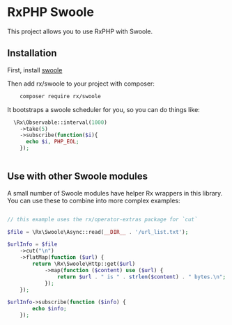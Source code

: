 # RxPHP Swoole

This project allows you to use RxPHP with Swoole.  

## Installation

First, install [swoole](https://www.swoole.co.uk/)

Then add rx/swoole to your project with composer:

```bash
    composer require rx/swoole
```

It bootstraps a swoole scheduler for you, so you can do things like:

```PHP
  \Rx\Observable::interval(1000)
    ->take(5)
    ->subscribe(function($i){
      echo $i, PHP_EOL;
    });
    
```

## Use with other Swoole modules

A small number of Swoole modules have helper Rx wrappers in this library.
You can use these to combine into more complex examples:
```php

// this example uses the rx/operator-extras package for `cut`

$file = \Rx\Swoole\Async::read(__DIR__ . '/url_list.txt');

$urlInfo = $file
    ->cut("\n")
    ->flatMap(function ($url) {
        return \Rx\Swoole\Http::get($url)
            ->map(function ($content) use ($url) {
                return $url . " is " . strlen($content) . " bytes.\n";
            });
    });

$urlInfo->subscribe(function ($info) {
        echo $info;
    });
```

